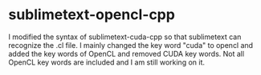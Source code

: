 sublimetext-opencl-cpp
======================

I modified the syntax of sublimetext-cuda-cpp so that sublimetext can recognize the .cl file. I mainly changed the key word "cuda" to opencl and added the key words of OpenCL and removed CUDA key words. Not all OpenCL key words are included and I am still working on it.
